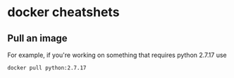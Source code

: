 # docker cheatshets

## Pull an image
For example, if you're working on something that requires python 2.7.17 use
```
docker pull python:2.7.17
```
